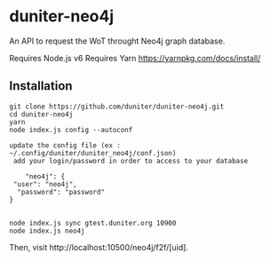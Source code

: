 # duniter-neo4j

An API to request the WoT throught Neo4j graph database.

Requires Node.js v6
Requires Yarn
https://yarnpkg.com/docs/install/

## Installation


    git clone https://github.com/duniter/duniter-neo4j.git
    cd duniter-neo4j
    yarn
    node index.js config --autoconf

    update the config file (ex : ~/.config/duniter/duniter_neo4j/conf.json)
     add your login/password in order to access to your database

        "neo4j": {
	 "user": "neo4j",
	  "password": "password"
	}


    node index.js sync gtest.duniter.org 10900
    node index.js neo4j

Then, visit http://localhost:10500/neo4j/f2f/[uid].
